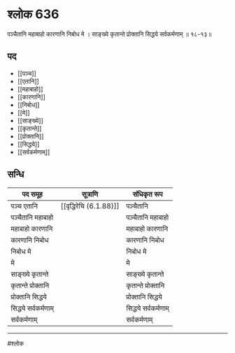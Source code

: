 # श्लोक 636

पञ्चैतानि महाबाहो कारणानि निबोध मे ।
साङ्ख्ये कृतान्ते प्रोक्तानि सिद्धये सर्वकर्मणाम् ॥ १८-१३॥


## पद 

- [[पञ्च]]
- [[एतानि]]
- [[महाबाहो]]
- [[कारणानि]]
- [[निबोध]]
- [[मे]]
- [[साङ्ख्ये]]
- [[कृतान्ते]]
- [[प्रोक्तानि]]
- [[सिद्धये]]
- [[सर्वकर्मणाम्]]

## सन्धि

| पद समूह | सूत्राणि | संधिकृत रूप |
| ----- | ----- | ----- |
| पञ्च एतानि |  [[वृद्धिरेचि (6.1.88)]] | पञ्चैतानि |
| पञ्चैतानि महाबाहो |  | पञ्चैतानि महाबाहो |
| महाबाहो कारणानि |  | महाबाहो कारणानि |
| कारणानि निबोध |  | कारणानि निबोध |
| निबोध मे |  | निबोध मे |
| मे |  | मे |
| साङ्ख्ये कृतान्ते |  | साङ्ख्ये कृतान्ते |
| कृतान्ते प्रोक्तानि |  | कृतान्ते प्रोक्तानि |
| प्रोक्तानि सिद्धये |  | प्रोक्तानि सिद्धये |
| सिद्धये सर्वकर्मणाम् |  | सिद्धये सर्वकर्मणाम् |
| सर्वकर्मणाम् |  | सर्वकर्मणाम् |


---

#श्लोक